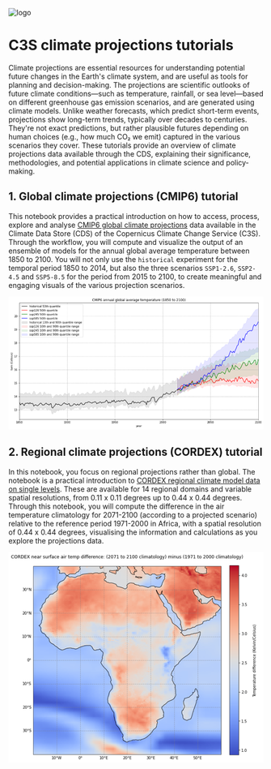 ![logo](https://climate.copernicus.eu/sites/default/files/custom-uploads/branding/LogoLine_horizon_C3S.png)

# C3S climate projections tutorials

Climate projections are essential resources for understanding potential future changes in the Earth's climate system, and are useful as tools for planning and decision-making. The projections are scientific outlooks of future climate conditions—such as temperature, rainfall, or sea level—based on different greenhouse gas emission scenarios, and are generated using climate models. Unlike weather forecasts, which predict short-term events, projections show long-term trends, typically over decades to centuries. They're not exact predictions, but rather plausible futures depending on human choices (e.g., how much CO₂ we emit) captured in the various scenarios they cover. These tutorials provide an overview of climate projections data available through the CDS, explaining their significance, methodologies, and potential applications in climate science and policy-making.

## 1. Global climate projections (CMIP6) tutorial

This notebook provides a practical introduction on how to access, process, explore and analyse [CMIP6 global climate projections](https://cds.climate.copernicus.eu/cdsapp#!/dataset/projections-cmip6?tab=overview) data available in the Climate Data Store (CDS) of the Copernicus Climate Change Service (C3S). Through the workflow, you will compute and visualize the output of an ensemble of models for the annual global average temperature between 1850 to 2100. You will not only use the `historical` experiment for the temporal period 1850 to 2014, but also the three scenarios `SSP1-2.6`, `SSP2-4.5` and `SSP5-8.5` for the period from 2015 to 2100, to create meaningful and engaging visuals of the various projection scenarios.

![logo](./img/projection_CMIP6.png)


## 2. Regional climate projections (CORDEX) tutorial

In this notebook, you focus on regional projections rather than global. The notebook is a practical introduction to [CORDEX regional climate model data on single levels](https://cds.climate.copernicus.eu/cdsapp#!/dataset/projections-cordex-domains-single-levels?tab=overview). These are available for 14 regional domains and variable spatial resolutions, from 0.11 x 0.11 degrees up to 0.44 x 0.44 degrees. Through this notebook, you will compute the difference in the air temperature climatology for 2071-2100 (according to a projected scenario) relative to the reference period 1971-2000 in Africa, with a spatial resolution of 0.44 x 0.44 degrees, visualising the information and calculations as you explore the projections data.

![logo](./img/projection_cordex.png)
